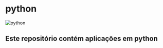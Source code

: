 # python

![python](https://img.olhardigital.com.br/wp-content/uploads/2020/04/20200423030657-1131x450.jpg)

## Este repositório contém aplicações em python
